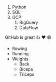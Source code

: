 1. Python
2. SQL
3. GCP
   1. BigQuery
   2. DataFlow


GitHub is great :+1: :heart: :smile:

* Rowing
* Running
* Weights
  * Back
  * Biceps
  * Triceps
